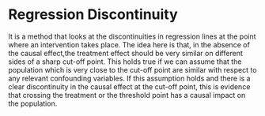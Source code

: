 # Regression Discontinuity

It is a method that looks at the discontinuities in regression lines at the point where an intervention takes place. The idea here is that, in the absence of the causal effect,the treatment effect should be very similar on different sides of a sharp cut-off point. This holds true if we can assume that the population which is  very close to the cut-off point are similar with respect to any relevant confounding variables. If this assumption holds and there is a clear discontinuity in the causal effect at the cut-off point, this is evidence that crossing the treatment or the threshold point has a causal impact on the population.

